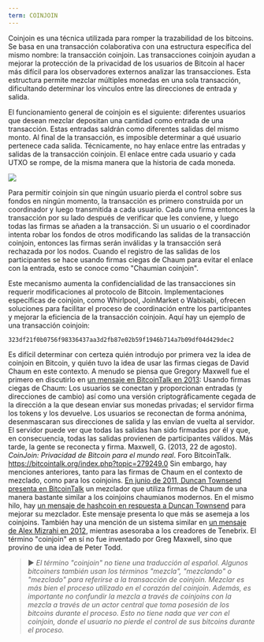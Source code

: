 ```yaml
---
term: COINJOIN
---
```


Coinjoin es una técnica utilizada para romper la trazabilidad de los bitcoins. Se basa en una transacción colaborativa con una estructura específica del mismo nombre: la transacción coinjoin. Las transacciones coinjoin ayudan a mejorar la protección de la privacidad de los usuarios de Bitcoin al hacer más difícil para los observadores externos analizar las transacciones. Esta estructura permite mezclar múltiples monedas en una sola transacción, dificultando determinar los vínculos entre las direcciones de entrada y salida.

El funcionamiento general de coinjoin es el siguiente: diferentes usuarios que desean mezclar depositan una cantidad como entrada de una transacción. Estas entradas saldrán como diferentes salidas del mismo monto. Al final de la transacción, es imposible determinar a qué usuario pertenece cada salida. Técnicamente, no hay enlace entre las entradas y salidas de la transacción coinjoin. El enlace entre cada usuario y cada UTXO se rompe, de la misma manera que la historia de cada moneda.

![](../../dictionnaire/assets/4.png)

Para permitir coinjoin sin que ningún usuario pierda el control sobre sus fondos en ningún momento, la transacción es primero construida por un coordinador y luego transmitida a cada usuario. Cada uno firma entonces la transacción por su lado después de verificar que les conviene, y luego todas las firmas se añaden a la transacción. Si un usuario o el coordinador intenta robar los fondos de otros modificando las salidas de la transacción coinjoin, entonces las firmas serán inválidas y la transacción será rechazada por los nodos. Cuando el registro de las salidas de los participantes se hace usando firmas ciegas de Chaum para evitar el enlace con la entrada, esto se conoce como "Chaumian coinjoin".

Este mecanismo aumenta la confidencialidad de las transacciones sin requerir modificaciones al protocolo de Bitcoin. Implementaciones específicas de coinjoin, como Whirlpool, JoinMarket o Wabisabi, ofrecen soluciones para facilitar el proceso de coordinación entre los participantes y mejorar la eficiencia de la transacción coinjoin. Aquí hay un ejemplo de una transacción coinjoin:

```text
323df21f0b0756f98336437aa3d2fb87e02b59f1946b714a7b09df04d429dec2
```

Es difícil determinar con certeza quién introdujo por primera vez la idea de coinjoin en Bitcoin, y quién tuvo la idea de usar las firmas ciegas de David Chaum en este contexto. A menudo se piensa que Gregory Maxwell fue el primero en discutirlo en [un mensaje en BitcoinTalk en 2013](https://bitcointalk.org/index.php?topic=279249.0):
Usando firmas ciegas de Chaum: Los usuarios se conectan y proporcionan entradas (y direcciones de cambio) así como una versión criptográficamente cegada de la dirección a la que desean enviar sus monedas privadas; el servidor firma los tokens y los devuelve. Los usuarios se reconectan de forma anónima, desenmascaran sus direcciones de salida y las envían de vuelta al servidor. El servidor puede ver que todas las salidas han sido firmadas por él y que, en consecuencia, todas las salidas provienen de participantes válidos. Más tarde, la gente se reconecta y firma.
Maxwell, G. (2013, 22 de agosto). *CoinJoin: Privacidad de Bitcoin para el mundo real*. Foro BitcoinTalk. https://bitcointalk.org/index.php?topic=279249.0
Sin embargo, hay menciones anteriores, tanto para las firmas de Chaum en el contexto de mezclado, como para los coinjoins. [En junio de 2011, Duncan Townsend presenta en BitcoinTalk](https://bitcointalk.org/index.php?topic=12751.0) un mezclador que utiliza firmas de Chaum de una manera bastante similar a los coinjoins chaumianos modernos. En el mismo hilo, hay [un mensaje de hashcoin en respuesta a Duncan Townsend](https://bitcointalk.org/index.php?topic=12751.msg315793#msg315793) para mejorar su mezclador. Este mensaje presenta lo que más se asemeja a los coinjoins. También hay una mención de un sistema similar en [un mensaje de Alex Mizrahi en 2012](https://gist.github.com/killerstorm/6f843e1d3ffc38191aebca67d483bd88#file-laundry), mientras asesoraba a los creadores de Tenebrix. El término "coinjoin" en sí no fue inventado por Greg Maxwell, sino que provino de una idea de Peter Todd.
> ► *El término "coinjoin" no tiene una traducción al español. Algunos bitcoiners también usan los términos "mezcla", "mezclando" o "mezclado" para referirse a la transacción de coinjoin. Mezclar es más bien el proceso utilizado en el corazón del coinjoin. Además, es importante no confundir la mezcla a través de coinjoins con la mezcla a través de un actor central que toma posesión de los bitcoins durante el proceso. Esto no tiene nada que ver con el coinjoin, donde el usuario no pierde el control de sus bitcoins durante el proceso.*